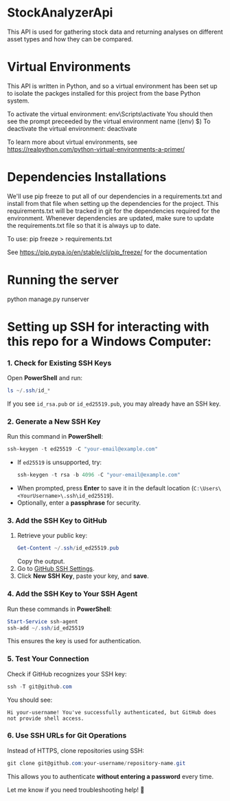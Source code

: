 # StockAnalyzerApi
This API is used for gathering stock data and returning analyses on different asset types and how they can be compared.

# Virtual Environments
This API is written in Python, and so a virtual environment has been set up to isolate the packges installed for this project
from the base Python system.

To activate the virtual environment: env\Scripts\activate
  You should then see the prompt preceeded by the virtual environment name ((env) $)
To deactivate the virtual environment: deactivate

To learn more about virtual environments, see https://realpython.com/python-virtual-environments-a-primer/

# Dependencies Installations

We'll use pip freeze to put all of our dependencies in a requirements.txt and install from that file when setting up the dependencies for the project.
This requirements.txt will be tracked in git for the dependencies required for the environment. Whenever dependencies are updated, make sure to update
the requirements.txt file so that it is always up to date.

To use: pip freeze > requirements.txt

See https://pip.pypa.io/en/stable/cli/pip_freeze/ for the documentation

# Running the server
python manage.py runserver

# Setting up SSH for interacting with this repo for a Windows Computer:

### **1. Check for Existing SSH Keys**
Open **PowerShell** and run:
```powershell
ls ~/.ssh/id_*
```
If you see `id_rsa.pub` or `id_ed25519.pub`, you may already have an SSH key.

### **2. Generate a New SSH Key**
Run this command in **PowerShell**:
```powershell
ssh-keygen -t ed25519 -C "your-email@example.com"
```
- If `ed25519` is unsupported, try:
  ```powershell
  ssh-keygen -t rsa -b 4096 -C "your-email@example.com"
  ```
- When prompted, press **Enter** to save it in the default location (`C:\Users\<YourUsername>\.ssh\id_ed25519`).
- Optionally, enter a **passphrase** for security.

### **3. Add the SSH Key to GitHub**
1. Retrieve your public key:
   ```powershell
   Get-Content ~/.ssh/id_ed25519.pub
   ```
   Copy the output.
2. Go to [GitHub SSH Settings](https://github.com/settings/keys).
3. Click **New SSH Key**, paste your key, and **save**.

### **4. Add the SSH Key to Your SSH Agent**
Run these commands in **PowerShell**:
```powershell
Start-Service ssh-agent
ssh-add ~/.ssh/id_ed25519
```
This ensures the key is used for authentication.

### **5. Test Your Connection**
Check if GitHub recognizes your SSH key:
```powershell
ssh -T git@github.com
```
You should see:
```
Hi your-username! You've successfully authenticated, but GitHub does not provide shell access.
```

### **6. Use SSH URLs for Git Operations**
Instead of HTTPS, clone repositories using SSH:
```powershell
git clone git@github.com:your-username/repository-name.git
```
This allows you to authenticate **without entering a password** every time.

Let me know if you need troubleshooting help! 🚀
